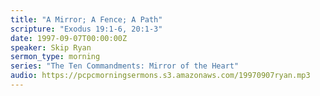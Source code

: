 ```yaml
---
title: "A Mirror; A Fence; A Path"
scripture: "Exodus 19:1-6, 20:1-3"
date: 1997-09-07T00:00:00Z
speaker: Skip Ryan
sermon_type: morning
series: "The Ten Commandments: Mirror of the Heart"
audio: https://pcpcmorningsermons.s3.amazonaws.com/19970907ryan.mp3 
---
```



